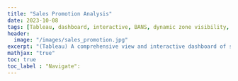 ```yaml
---
title: "Sales Promotion Analysis"
date: 2023-10-08
tags: [Tableau, dashboard, interactive, BANS, dynamic zone visibility, drill-down]
header:
  image: "/images/sales_promotion.jpg"
excerpt: "(Tableau) A comprehensive view and interactive dashboard of sales performance with key metrics, BANS, drill-down bar chart, and maps with dynamic zone visibility."
mathjax: "true"
toc: true
toc_label : "Navigate":
---
```

